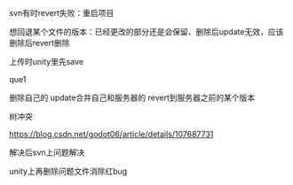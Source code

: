 svn有时revert失败：重启项目



想回退某个文件的版本：已经更改的部分还是会保留、删除后update无效，应该删除后revert删除



上传时unity里先save



que1

删除自己的 update合并自己和服务器的 revert到服务器之前的某个版本



树冲突

https://blog.csdn.net/godot06/article/details/107687731

解决后svn上问题解决

unity上再删除问题文件消除红bug